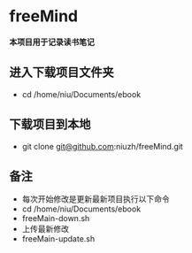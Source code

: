 # freeMind
**本项目用于记录读书笔记**
## 进入下载项目文件夹
* cd /home/niu/Documents/ebook
## 下载项目到本地
* git clone git@github.com:niuzh/freeMind.git
## 备注
* 每次开始修改是更新最新项目执行以下命令
* cd /home/niu/Documents/ebook 
* freeMain-down.sh
* 上传最新修改
* freeMain-update.sh
